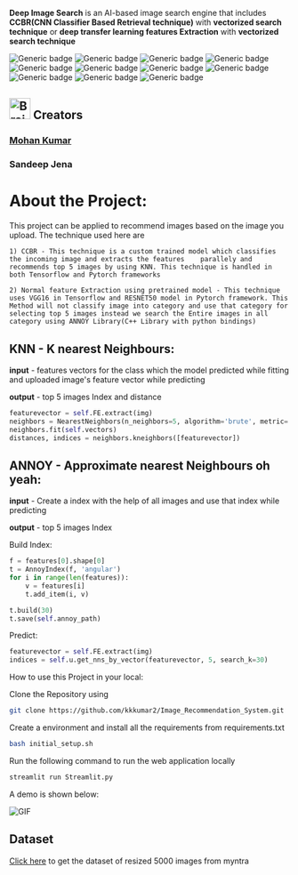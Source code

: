 **Deep Image Search** is an AI-based image search engine that includes **CCBR(CNN Classifier Based Retrieval technique)** with **vectorized search technique** or **deep transfer learning features Extraction** with **vectorized search technique**


![Generic badge](https://img.shields.io/badge/AI-Advance-green.svg) ![Generic badge](https://img.shields.io/badge/Python-3.6|3.7-blue.svg) ![Generic badge](https://img.shields.io/badge/pip-v3-red.svg) ![Generic badge](https://img.shields.io/badge/Pytorch-v1-orange.svg) ![Generic badge](https://img.shields.io/badge/TensorFlow-v2-orange.svg) ![Generic badge](https://img.shields.io/badge/scikitlearn-latest-green.svg) ![Generic badge](https://img.shields.io/badge/selenium-latest-green.svg) ![Generic badge](https://img.shields.io/badge/beautifulsoup4-latest-green.svg) ![Generic badge](https://img.shields.io/badge/fastapi-latest-green.svg) ![Generic badge](https://img.shields.io/badge/streamlite-latest-green.svg) ![Generic badge](https://img.shields.io/badge/dvc-latest-green.svg)



<h2><img src="https://cdn2.iconfinder.com/data/icons/artificial-intelligence-6/64/ArtificialIntelligence9-512.png" alt="Brain+Machine" height="38" width="38"> Creators </h2>

### [Mohan Kumar](https://github.com/kkkumar2?tab=repositories)

### Sandeep Jena

# About the Project:
    
This project can be applied to recommend images based on the image you upload. The technique used here are
    
    1) CCBR - This technique is a custom trained model which classifies the incoming image and extracts the features    parallely and recommends top 5 images by using KNN. This technique is handled in both Tensorflow and Pytorch frameworks

    2) Normal feature Extraction using pretrained model - This technique uses VGG16 in Tensorflow and RESNET50 model in Pytorch framework. This Method will not classify image into category and use that category for selecting top 5 images instead we search the Entire images in all category using ANNOY Library(C++ Library with python bindings)
        
## **KNN - K nearest Neighbours:**
**input** - features vectors for the class which the model predicted while fitting and uploaded image's feature vector while predicting

**output** - top 5 images Index and distance

```python
featurevector = self.FE.extract(img)
neighbors = NearestNeighbors(n_neighbors=5, algorithm='brute', metric='euclidean')
neighbors.fit(self.vectors)
distances, indices = neighbors.kneighbors([featurevector])
```
    
## **ANNOY - Approximate nearest Neighbours oh yeah:**
**input** - Create a index with the help of all images and use that index while predicting

**output** - top 5 images Index 

Build Index:
```Python
f = features[0].shape[0]
t = AnnoyIndex(f, 'angular')
for i in range(len(features)):
    v = features[i]
    t.add_item(i, v)

t.build(30) 
t.save(self.annoy_path)
```
Predict:
```Python
featurevector = self.FE.extract(img)
indices = self.u.get_nns_by_vector(featurevector, 5, search_k=30)

```


How to use this Project in your local:

Clone the Repository using
```bash
git clone https://github.com/kkkumar2/Image_Recommendation_System.git
```
Create a environment and install all the requirements from requirements.txt
```bash
bash initial_setup.sh
```
Run the following command to run the web application locally
```bash
streamlit run Streamlit.py
```
A demo is  shown below:

![GIF](recommendation.gif)

## Dataset

<a href="https://drive.google.com/drive/folders/1iReMDMw_WSyuLTXXWQv7H0jMv2e4Wsqd?usp=sharing">Click here</a> to get the dataset of resized 5000 images from myntra
